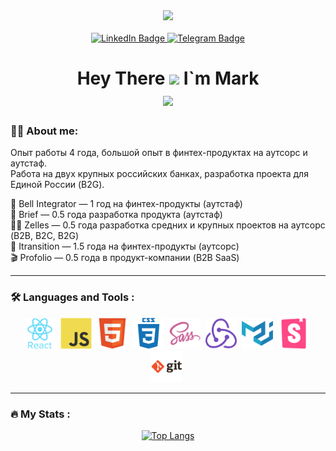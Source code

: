 <div align="center">
  <img src="https://media.giphy.com/media/jdPMeyv9rn0hZHh8n9/giphy.gif" width="200"/>
</div>
<div align="center">
  <img src="https://komarev.com/ghpvc/?username=mariknowhere&style=flat-square&color=blue" alt=""/>
</div>

<div align="center">
  <a href="https://www.linkedin.com/in/mariknowhere/">
    <img src="https://img.shields.io/badge/LinkedIn-blue?style=for-the-badge&logo=linkedin&logoColor=white" alt="LinkedIn Badge"/>
  </a>
  <a href="https://t.me/maybebabythink">
    <img src="https://img.shields.io/badge/Telegram-blue?style=for-the-badge&logo=telegram&logoColor=white" alt="Telegram Badge"/>
  </a>
  <h1>
    Hey There
    <img src="https://media.giphy.com/media/hvRJCLFzcasrR4ia7z/giphy.gif" width="30px"/>
    I`m Mark
    <div>
     <img src="https://media.giphy.com/media/HwBlFQZFcAoUcPHZdX/giphy.gif" width="200px"/>
    </div>
  </h1>
 </div>

 ### :man_technologist: About me:  
 
Опыт работы 4 года, большой опыт в финтех-продуктах на аутсорс и аутстаф. \
Работа на двух крупных российских банках, разработка проекта для Единой России (B2G).

🏦 Bell Integrator — 1 год на финтех-продукты (аутстаф) \
💼 Brief — 0.5 года разработка продукта (аутстаф) \
👨‍💻 Zelles — 0.5 года разработка средних и крупных проектов на аутсорс (B2B, B2C, B2G) \
🏦 Itransition — 1.5 года на финтех-продукты (аутсорс) \
🎬 Profolio — 0.5 года в продукт-компании (B2B SaaS)

---

### :hammer_and_wrench: Languages and Tools :

<div align="center">
  <img src="https://github.com/devicons/devicon/blob/master/icons/react/react-original-wordmark.svg" title="React" alt="React" width="50" height="50"/>&nbsp;
  <img src="https://github.com/devicons/devicon/blob/master/icons/javascript/javascript-original.svg" title="JavaScript" alt="JavaScript" width="50" height="50"/>&nbsp;
  <img src="https://github.com/devicons/devicon/blob/master/icons/html5/html5-original.svg" title="HTML5" alt="HTML" width="50" height="50"/>&nbsp;
  <img src="https://github.com/devicons/devicon/blob/master/icons/css3/css3-plain-wordmark.svg"  title="CSS3" alt="CSS" width="50" height="50"/>&nbsp;
  <img src="https://github.com/devicons/devicon/blob/master/icons/sass/sass-original.svg"  title="Sass" alt="Sass" width="50" height="50"/>&nbsp;
  <img src="https://github.com/devicons/devicon/blob/master/icons/redux/redux-original.svg" title="Redux" alt="Redux " width="50" height="50"/>&nbsp;
  <img src="https://github.com/devicons/devicon/blob/master/icons/materialui/materialui-original.svg" title="Material UI" alt="Material UI" width="50" height="50"/>&nbsp;
 <img src="https://github.com/devicons/devicon/blob/master/icons/storybook/storybook-original.svg" title="Storybook" alt="Storybook" width="50" height="50"/>&nbsp;
 <img src="https://github.com/devicons/devicon/blob/master/icons/git/git-original-wordmark.svg" title="Git" **alt="Git" width="50" height="50"/>&nbsp;
</div>

---

### :fire: My Stats :

<div align="center">

[![Top Langs](https://github-readme-stats.vercel.app/api/top-langs/?username=mariknowhere&count_private=true&layout=compact&theme=flag-india)](https://github.com/anuraghazra/github-readme-stats)

</div>
